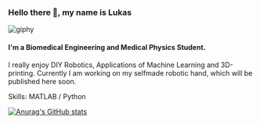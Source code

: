 
### Hello there 👋, my name is Lukas

![giphy](https://github.com/locolukii/locolukii/assets/165012681/8f437120-c239-4ce9-961a-7d193c621252)

#### I'm a Biomedical Engineering and Medical Physics Student. 

I really enjoy DIY Robotics, Applications of Machine Learning and 3D-printing.
Currently I am working on my selfmade robotic hand, which will be published here soon.

Skills: MATLAB / Python

[![Anurag's GitHub stats](https://github-readme-stats.vercel.app/api?username=locolukii)](https://github.com/anuraghazra/github-readme-stats)
